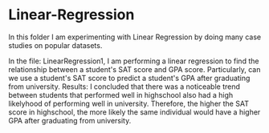 # Linear-Regression

In this folder I am experimenting with Linear Regression by doing many case studies on popular datasets.

In the file: LinearRegression1, I am performing a linear regression to find the relationship between a student's SAT score and GPA score. Particularly, can we use a student's SAT score to predict a student's GPA after graduating from university. 
Results: I concluded that there was a noticeable trend between students that performed well in highschool also had a high likelyhood of performing well in university. Therefore, the higher the SAT score in highschool, the more likely the same individual would have a higher GPA after graduating from university.

